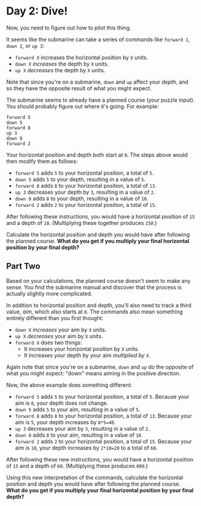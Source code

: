 # Day 2: Dive!



Now, you need to figure out how to pilot this thing.

It seems like the submarine can take a series of commands like `forward 1`, `down 2`, or `up 3`:

- `forward X` increases the horizontal position by `X` units.
- `down X` *increases* the depth by `X` units.
- `up X` *decreases* the depth by `X` units.

Note that since you're on a submarine, `down` and `up` affect your *depth*, and so they have the opposite result of what you might expect.

The submarine seems to already have a planned course (your puzzle input). You should probably figure out where it's going. For example:

```
forward 5
down 5
forward 8
up 3
down 8
forward 2
```

Your horizontal position and depth both start at `0`. The steps above would then modify them as follows:

- `forward 5` adds `5` to your horizontal position, a total of `5`.
- `down 5` adds `5` to your depth, resulting in a value of `5`.
- `forward 8` adds `8` to your horizontal position, a total of `13`.
- `up 3` decreases your depth by `3`, resulting in a value of `2`.
- `down 8` adds `8` to your depth, resulting in a value of `10`.
- `forward 2` adds `2` to your horizontal position, a total of `15`.

After following these instructions, you would have a horizontal position of `15` and a depth of `10`. (Multiplying these together produces *`150`*.)

Calculate the horizontal position and depth you would have after following the planned course. **What do you get if you multiply your final horizontal position by your final depth?**



## Part Two

Based on your calculations, the planned course doesn't seem to make any sense. You find the submarine manual and discover that the process is actually slightly more complicated.

In addition to horizontal position and depth, you'll also need to track a third value, *aim*, which also starts at `0`. The commands also mean something entirely different than you first thought:

- `down X` *increases* your aim by `X` units.
- `up X` *decreases* your aim by `X` units.
- `forward X` does two things:
  - It increases your horizontal position by `X` units.
  - It increases your depth by your aim *multiplied by* `X`.

Again note that since you're on a submarine, `down` and `up` do the opposite of what you might expect: "down" means aiming in the positive direction.

Now, the above example does something different:

- `forward 5` adds `5` to your horizontal position, a total of `5`. Because your aim is `0`, your depth does not change.
- `down 5` adds `5` to your aim, resulting in a value of `5`.
- `forward 8` adds `8` to your horizontal position, a total of `13`. Because your aim is `5`, your depth increases by `8*5=40`.
- `up 3` decreases your aim by `3`, resulting in a value of `2`.
- `down 8` adds `8` to your aim, resulting in a value of `10`.
- `forward 2` adds `2` to your horizontal position, a total of `15`. Because your aim is `10`, your depth increases by `2*10=20` to a total of `60`.

After following these new instructions, you would have a horizontal position of `15` and a depth of `60`. (Multiplying these produces *`900`*.)

Using this new interpretation of the commands, calculate the horizontal position and depth you would have after following the planned course. **What do you get if you multiply your final horizontal position by your final depth?**